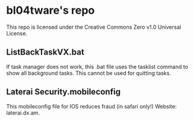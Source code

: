 # bl04tware's repo

This repo is licensed under the Creative Commons Zero v1.0 Universal License.

## ListBackTaskVX.bat

If task manager does not work, this .bat file uses the tasklist command to show all background tasks. This cannot be used for quitting tasks.

## Laterai Security.mobileconfig

This mobileconfig file for IOS reduces fraud (in safari only!)
Website: laterai.dx.am.
